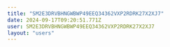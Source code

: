 ```yaml
---
title: "SM2E3DRVBHNGWBWP49EEQ34362VXP2RDRK27X2XJ7"
date: 2024-09-17T09:20:51.771Z
user: SM2E3DRVBHNGWBWP49EEQ34362VXP2RDRK27X2XJ7
layout: "users"
---
```

    